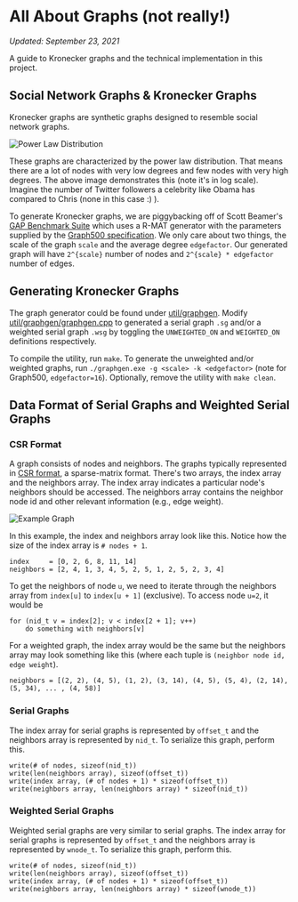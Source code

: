 # All About Graphs (not really!)

*Updated: September 23, 2021*

A guide to Kronecker graphs and the technical implementation in this project.

## Social Network Graphs & Kronecker Graphs
Kronecker graphs are synthetic graphs designed to resemble social network graphs. 

![Power Law Distribution](https://mathinsight.org/media/image/image/power_law_degree_distribution_scatter.png)

These graphs are characterized by the power law distribution. That means there are a lot of nodes with very low degrees and few nodes with very high degrees. The above image demonstrates this (note it's in log scale). Imagine the number of Twitter followers a celebrity like Obama has compared to Chris (none in this case :) ).

To generate Kronecker graphs, we are piggybacking off of Scott Beamer's [GAP Benchmark Suite](https://github.com/sbeamer/gapbs/) which uses a R-MAT generator with the parameters supplied by the [Graph500 specification](https://graph500.org/?page_id=12). We only care about two things, the scale of the graph `scale` and the average degree `edgefactor`. Our generated graph will have `2^{scale}` number of nodes and `2^{scale} * edgefactor` number of edges. 

## Generating Kronecker Graphs
The graph generator could be found under [util/graphgen](https://github.com/chrisliu/hetero-compute/tree/master/util/graphgen). Modify [util/graphgen/graphgen.cpp](https://github.com/chrisliu/hetero-compute/blob/master/util/graphgen/graphgen.cpp) to generated a serial graph `.sg` and/or a weighted serial graph `.wsg` by toggling the `UNWEIGHTED_ON` and `WEIGHTED_ON` definitions respectively.

To compile the utility, run `make`.  To generate the unweighted and/or weighted graphs, run `./graphgen.exe -g <scale> -k <edgefactor>` (note for Graph500, `edgefactor=16`). Optionally, remove the utility with `make clean`.

## Data Format of Serial Graphs and Weighted Serial Graphs

### CSR Format
A graph consists of nodes and neighbors. The graphs typically represented in [CSR format](https://en.wikipedia.org/wiki/Sparse_matrix), a sparse-matrix format. There's two arrays, the index array and the neighbors array. The index array indicates a particular node's neighbors should be accessed. The neighbors array contains the neighbor node id and other relevant information (e.g., edge weight).

![Example Graph](https://web.cecs.pdx.edu/~sheard/course/Cs163/Graphics/graph6.png)

In this example, the index and neighbors array look like this. Notice how the size of the index array is `# nodes + 1`.

```
index     = [0, 2, 6, 8, 11, 14]
neighbors = [2, 4, 1, 3, 4, 5, 2, 5, 1, 2, 5, 2, 3, 4]
```

To get the neighbors of node `u`, we need to iterate through the neighbors array from `index[u]` to `index[u + 1]` (exclusive). To access  node `u=2`, it would be 

```
for (nid_t v = index[2]; v < index[2 + 1]; v++)
    do something with neighbors[v]
```

For a weighted graph, the index array would be the same but the neighbors array may look something like this (where each tuple is `(neighbor node id, edge weight`).

```
neighbors = [(2, 2), (4, 5), (1, 2), (3, 14), (4, 5), (5, 4), (2, 14), (5, 34), ... , (4, 58)]
```

### Serial Graphs
The index array for serial graphs is represented by `offset_t` and the neighbors array is represented by `nid_t`. To serialize this graph, perform this.

```
write(# of nodes, sizeof(nid_t))
write(len(neighbors array), sizeof(offset_t))
write(index array, (# of nodes + 1) * sizeof(offset_t))
write(neighbors array, len(neighbors array) * sizeof(nid_t))
```

### Weighted Serial Graphs
Weighted serial graphs are very similar to serial graphs. The index array for serial graphs is represented by `offset_t` and the neighbors array is represented by `wnode_t`. To serialize this graph, perform this.

```
write(# of nodes, sizeof(nid_t))
write(len(neighbors array), sizeof(offset_t))
write(index array, (# of nodes + 1) * sizeof(offset_t))
write(neighbors array, len(neighbors array) * sizeof(wnode_t))
```
